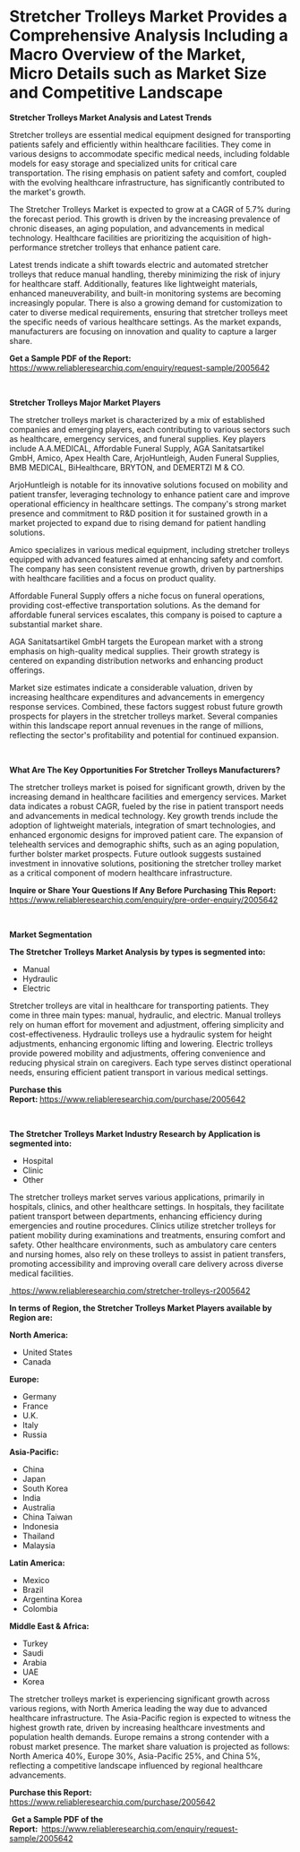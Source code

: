 <p><h1>Stretcher Trolleys Market Provides a Comprehensive Analysis Including a Macro Overview of the Market, Micro Details such as Market Size and Competitive Landscape</h1></p><p><strong>Stretcher Trolleys Market Analysis and Latest Trends</strong></p>
<p><p>Stretcher trolleys are essential medical equipment designed for transporting patients safely and efficiently within healthcare facilities. They come in various designs to accommodate specific medical needs, including foldable models for easy storage and specialized units for critical care transportation. The rising emphasis on patient safety and comfort, coupled with the evolving healthcare infrastructure, has significantly contributed to the market's growth.</p><p>The Stretcher Trolleys Market is expected to grow at a CAGR of 5.7% during the forecast period. This growth is driven by the increasing prevalence of chronic diseases, an aging population, and advancements in medical technology. Healthcare facilities are prioritizing the acquisition of high-performance stretcher trolleys that enhance patient care. </p><p>Latest trends indicate a shift towards electric and automated stretcher trolleys that reduce manual handling, thereby minimizing the risk of injury for healthcare staff. Additionally, features like lightweight materials, enhanced maneuverability, and built-in monitoring systems are becoming increasingly popular. There is also a growing demand for customization to cater to diverse medical requirements, ensuring that stretcher trolleys meet the specific needs of various healthcare settings. As the market expands, manufacturers are focusing on innovation and quality to capture a larger share.</p></p>
<p><strong>Get a Sample PDF of the Report:&nbsp;</strong> <a href="https://www.reliableresearchiq.com/enquiry/request-sample/2005642?utm_campaign=3508&utm_medium=2&utm_source=Github&utm_content=ia&utm_term=13042025&utm_id=stretcher-trolleys">https://www.reliableresearchiq.com/enquiry/request-sample/2005642</a></p>
<p>&nbsp;</p>
<p><strong>Stretcher Trolleys Major Market Players</strong></p>
<p><p>The stretcher trolleys market is characterized by a mix of established companies and emerging players, each contributing to various sectors such as healthcare, emergency services, and funeral supplies. Key players include A.A.MEDICAL, Affordable Funeral Supply, AGA Sanitatsartikel GmbH, Amico, Apex Health Care, ArjoHuntleigh, Auden Funeral Supplies, BMB MEDICAL, BiHealthcare, BRYTON, and DEMERTZI M & CO.</p><p>ArjoHuntleigh is notable for its innovative solutions focused on mobility and patient transfer, leveraging technology to enhance patient care and improve operational efficiency in healthcare settings. The company's strong market presence and commitment to R&D position it for sustained growth in a market projected to expand due to rising demand for patient handling solutions.</p><p>Amico specializes in various medical equipment, including stretcher trolleys equipped with advanced features aimed at enhancing safety and comfort. The company has seen consistent revenue growth, driven by partnerships with healthcare facilities and a focus on product quality.</p><p>Affordable Funeral Supply offers a niche focus on funeral operations, providing cost-effective transportation solutions. As the demand for affordable funeral services escalates, this company is poised to capture a substantial market share.</p><p>AGA Sanitatsartikel GmbH targets the European market with a strong emphasis on high-quality medical supplies. Their growth strategy is centered on expanding distribution networks and enhancing product offerings.</p><p>Market size estimates indicate a considerable valuation, driven by increasing healthcare expenditures and advancements in emergency response services. Combined, these factors suggest robust future growth prospects for players in the stretcher trolleys market. Several companies within this landscape report annual revenues in the range of millions, reflecting the sector's profitability and potential for continued expansion.</p></p>
<p>&nbsp;</p>
<p><strong>What Are The Key Opportunities For Stretcher Trolleys Manufacturers?</strong></p>
<p><p>The stretcher trolleys market is poised for significant growth, driven by the increasing demand in healthcare facilities and emergency services. Market data indicates a robust CAGR, fueled by the rise in patient transport needs and advancements in medical technology. Key growth trends include the adoption of lightweight materials, integration of smart technologies, and enhanced ergonomic designs for improved patient care. The expansion of telehealth services and demographic shifts, such as an aging population, further bolster market prospects. Future outlook suggests sustained investment in innovative solutions, positioning the stretcher trolley market as a critical component of modern healthcare infrastructure.</p></p>
<p><strong>Inquire or Share Your Questions If Any Before Purchasing This Report:</strong> <a href="https://www.reliableresearchiq.com/enquiry/pre-order-enquiry/2005642?utm_campaign=3508&utm_medium=2&utm_source=Github&utm_content=ia&utm_term=13042025&utm_id=stretcher-trolleys">https://www.reliableresearchiq.com/enquiry/pre-order-enquiry/2005642</a></p>
<p>&nbsp;</p>
<p><strong>Market Segmentation</strong></p>
<p><strong>The Stretcher Trolleys Market Analysis by types is segmented into:</strong></p>
<p><ul><li>Manual</li><li>Hydraulic</li><li>Electric</li></ul></p>
<p><p>Stretcher trolleys are vital in healthcare for transporting patients. They come in three main types: manual, hydraulic, and electric. Manual trolleys rely on human effort for movement and adjustment, offering simplicity and cost-effectiveness. Hydraulic trolleys use a hydraulic system for height adjustments, enhancing ergonomic lifting and lowering. Electric trolleys provide powered mobility and adjustments, offering convenience and reducing physical strain on caregivers. Each type serves distinct operational needs, ensuring efficient patient transport in various medical settings.</p></p>
<p><strong>Purchase this Report:&nbsp;</strong><a href="https://www.reliableresearchiq.com/purchase/2005642?utm_campaign=3508&utm_medium=2&utm_source=Github&utm_content=ia&utm_term=13042025&utm_id=stretcher-trolleys">https://www.reliableresearchiq.com/purchase/2005642</a></p>
<p>&nbsp;</p>
<p><strong>The Stretcher Trolleys Market Industry Research by Application is segmented into:</strong></p>
<p><ul><li>Hospital</li><li>Clinic</li><li>Other</li></ul></p>
<p><p>The stretcher trolleys market serves various applications, primarily in hospitals, clinics, and other healthcare settings. In hospitals, they facilitate patient transport between departments, enhancing efficiency during emergencies and routine procedures. Clinics utilize stretcher trolleys for patient mobility during examinations and treatments, ensuring comfort and safety. Other healthcare environments, such as ambulatory care centers and nursing homes, also rely on these trolleys to assist in patient transfers, promoting accessibility and improving overall care delivery across diverse medical facilities.</p></p>
<p><a href="https://www.reliableresearchiq.com/stretcher-trolleys-r2005642?utm_campaign=3508&utm_medium=2&utm_source=Github&utm_content=ia&utm_term=13042025&utm_id=stretcher-trolleys">&nbsp;https://www.reliableresearchiq.com/stretcher-trolleys-r2005642</a></p>
<p><strong>In terms of Region, the Stretcher Trolleys Market Players available by Region are:</strong></p>
<p>
    <p> <strong> North America: </strong>
        <ul>
            <li>United States</li>
            <li>Canada</li>
        </ul>
        </p> 
    <p> <strong> Europe: </strong>
        <ul>
            <li>Germany</li>
            <li>France</li>
            <li>U.K.</li>
            <li>Italy</li>
            <li>Russia</li>
        </ul>
        </p> 
    <p> <strong> Asia-Pacific: </strong>
        <ul>
            <li>China</li>
            <li>Japan</li>
            <li>South Korea</li>
            <li>India</li>
            <li>Australia</li>
            <li>China Taiwan</li>
            <li>Indonesia</li>
            <li>Thailand</li>
            <li>Malaysia</li>
        </ul>
        </p> 
    <p> <strong> Latin America: </strong>
        <ul>
            <li>Mexico</li>
            <li>Brazil</li>
            <li>Argentina Korea</li>
            <li>Colombia</li>
        </ul>
        </p> 
    <p> <strong> Middle East & Africa: </strong>
        <ul>
            <li>Turkey</li>
            <li>Saudi</li>
            <li>Arabia</li>
            <li>UAE</li>
            <li>Korea</li>
        </ul>
    </p>
    </p>
<p><p>The stretcher trolleys market is experiencing significant growth across various regions, with North America leading the way due to advanced healthcare infrastructure. The Asia-Pacific region is expected to witness the highest growth rate, driven by increasing healthcare investments and population health demands. Europe remains a strong contender with a robust market presence. The market share valuation is projected as follows: North America 40%, Europe 30%, Asia-Pacific 25%, and China 5%, reflecting a competitive landscape influenced by regional healthcare advancements.</p></p>
<p><strong>Purchase this Report: </strong><a href="https://www.reliableresearchiq.com/purchase/2005642?utm_campaign=3508&utm_medium=2&utm_source=Github&utm_content=ia&utm_term=13042025&utm_id=stretcher-trolleys">https://www.reliableresearchiq.com/purchase/2005642</a></p>
<p>&nbsp;<strong>Get a Sample PDF of the Report:&nbsp;&nbsp;</strong><a href="https://www.reliableresearchiq.com/enquiry/request-sample/2005642?utm_campaign=3508&utm_medium=2&utm_source=Github&utm_content=ia&utm_term=13042025&utm_id=stretcher-trolleys">https://www.reliableresearchiq.com/enquiry/request-sample/2005642</a></p>
<p><strong></strong></p>
<p><p></p><p></p><p></p></p>